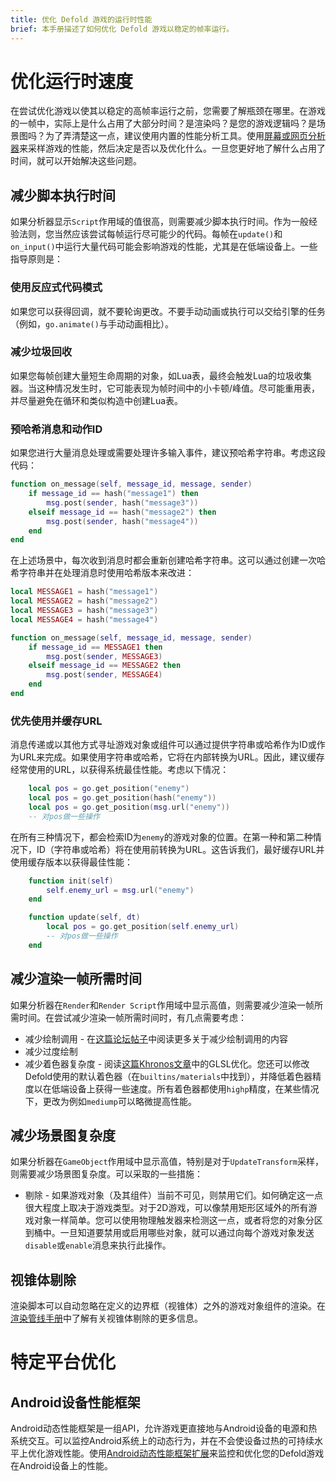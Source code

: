 ```yaml
---
title: 优化 Defold 游戏的运行时性能
brief: 本手册描述了如何优化 Defold 游戏以稳定的帧率运行。
---
```


# 优化运行时速度
在尝试优化游戏以使其以稳定的高帧率运行之前，您需要了解瓶颈在哪里。在游戏的一帧中，实际上是什么占用了大部分时间？是渲染吗？是您的游戏逻辑吗？是场景图吗？为了弄清楚这一点，建议使用内置的性能分析工具。使用[屏幕或网页分析器](/manuals/profiling/)来采样游戏的性能，然后决定是否以及优化什么。一旦您更好地了解什么占用了时间，就可以开始解决这些问题。

## 减少脚本执行时间
如果分析器显示`Script`作用域的值很高，则需要减少脚本执行时间。作为一般经验法则，您当然应该尝试每帧运行尽可能少的代码。每帧在`update()`和`on_input()`中运行大量代码可能会影响游戏的性能，尤其是在低端设备上。一些指导原则是：

### 使用反应式代码模式
如果您可以获得回调，就不要轮询更改。不要手动动画或执行可以交给引擎的任务（例如，`go.animate()`与手动动画相比）。

### 减少垃圾回收
如果您每帧创建大量短生命周期的对象，如Lua表，最终会触发Lua的垃圾收集器。当这种情况发生时，它可能表现为帧时间中的小卡顿/峰值。尽可能重用表，并尽量避免在循环和类似构造中创建Lua表。

### 预哈希消息和动作ID
如果您进行大量消息处理或需要处理许多输入事件，建议预哈希字符串。考虑这段代码：

```lua
function on_message(self, message_id, message, sender)
    if message_id == hash("message1") then
        msg.post(sender, hash("message3"))
    elseif message_id == hash("message2") then
        msg.post(sender, hash("message4"))
    end
end
```

在上述场景中，每次收到消息时都会重新创建哈希字符串。这可以通过创建一次哈希字符串并在处理消息时使用哈希版本来改进：

```lua
local MESSAGE1 = hash("message1")
local MESSAGE2 = hash("message2")
local MESSAGE3 = hash("message3")
local MESSAGE4 = hash("message4")

function on_message(self, message_id, message, sender)
    if message_id == MESSAGE1 then
        msg.post(sender, MESSAGE3)
    elseif message_id == MESSAGE2 then
        msg.post(sender, MESSAGE4)
    end
end
```

### 优先使用并缓存URL
消息传递或以其他方式寻址游戏对象或组件可以通过提供字符串或哈希作为ID或作为URL来完成。如果使用字符串或哈希，它将在内部转换为URL。因此，建议缓存经常使用的URL，以获得系统最佳性能。考虑以下情况：

```lua
    local pos = go.get_position("enemy")
    local pos = go.get_position(hash("enemy"))
    local pos = go.get_position(msg.url("enemy"))
    -- 对pos做一些操作
```

在所有三种情况下，都会检索ID为`enemy`的游戏对象的位置。在第一种和第二种情况下，ID（字符串或哈希）将在使用前转换为URL。这告诉我们，最好缓存URL并使用缓存版本以获得最佳性能：

```lua
    function init(self)
        self.enemy_url = msg.url("enemy")
    end

    function update(self, dt)
        local pos = go.get_position(self.enemy_url)
        -- 对pos做一些操作
    end
```

## 减少渲染一帧所需时间
如果分析器在`Render`和`Render Script`作用域中显示高值，则需要减少渲染一帧所需时间。在尝试减少渲染一帧所需时间时，有几点需要考虑：

* 减少绘制调用 - 在[这篇论坛帖子](https://forum.defold.com/t/draw-calls-and-defold/4674)中阅读更多关于减少绘制调用的内容
* 减少过度绘制
* 减少着色器复杂度 - 阅读[这篇Khronos文章](https://www.khronos.org/opengl/wiki/GLSL_Optimizations)中的GLSL优化。您还可以修改Defold使用的默认着色器（在`builtins/materials`中找到），并降低着色器精度以在低端设备上获得一些速度。所有着色器都使用`highp`精度，在某些情况下，更改为例如`mediump`可以略微提高性能。

## 减少场景图复杂度
如果分析器在`GameObject`作用域中显示高值，特别是对于`UpdateTransform`采样，则需要减少场景图复杂度。可以采取的一些措施：

* 剔除 - 如果游戏对象（及其组件）当前不可见，则禁用它们。如何确定这一点很大程度上取决于游戏类型。对于2D游戏，可以像禁用矩形区域外的所有游戏对象一样简单。您可以使用物理触发器来检测这一点，或者将您的对象分区到桶中。一旦知道要禁用或启用哪些对象，就可以通过向每个游戏对象发送`disable`或`enable`消息来执行此操作。

## 视锥体剔除
渲染脚本可以自动忽略在定义的边界框（视锥体）之外的游戏对象组件的渲染。在[渲染管线手册](/manuals/render/#frustum-culling)中了解有关视锥体剔除的更多信息。

# 特定平台优化

## Android设备性能框架
Android动态性能框架是一组API，允许游戏更直接地与Android设备的电源和热系统交互。可以监控Android系统上的动态行为，并在不会使设备过热的可持续水平上优化游戏性能。使用[Android动态性能框架扩展](https://defold.com/extension-adpf/)来监控和优化您的Defold游戏在Android设备上的性能。